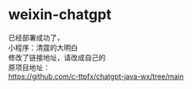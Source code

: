 # weixin-chatgpt
已经部署成功了，  
小程序：清霆的大明白  
修改了链接地址，请改成自己的  
原项目地址：  
https://github.com/c-ttpfx/chatgpt-java-wx/tree/main
